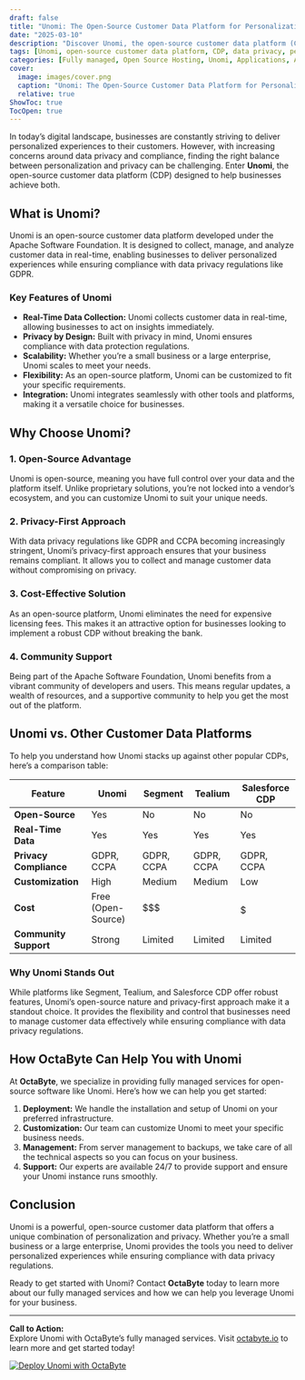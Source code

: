 ```yaml
---
draft: false
title: "Unomi: The Open-Source Customer Data Platform for Personalization & Privacy"
date: "2025-03-10"
description: "Discover Unomi, the open-source customer data platform (CDP) that empowers businesses to deliver personalized experiences while ensuring data privacy. Learn how Unomi compares to other CDPs and why it’s the perfect choice for privacy-conscious organizations."
tags: [Unomi, open-source customer data platform, CDP, data privacy, personalization, open-source software, customer data management, GDPR compliance, Apache Unomi, data-driven marketing]
categories: [Fully managed, Open Source Hosting, Unomi, Applications, Analytics]
cover:
  image: images/cover.png
  caption: "Unomi: The Open-Source Customer Data Platform for Personalization & Privacy"
  relative: true
ShowToc: true
TocOpen: true
---
```



In today’s digital landscape, businesses are constantly striving to deliver personalized experiences to their customers. However, with increasing concerns around data privacy and compliance, finding the right balance between personalization and privacy can be challenging. Enter **Unomi**, the open-source customer data platform (CDP) designed to help businesses achieve both.

## What is Unomi?

Unomi is an open-source customer data platform developed under the Apache Software Foundation. It is designed to collect, manage, and analyze customer data in real-time, enabling businesses to deliver personalized experiences while ensuring compliance with data privacy regulations like GDPR.

### Key Features of Unomi

- **Real-Time Data Collection:** Unomi collects customer data in real-time, allowing businesses to act on insights immediately.
- **Privacy by Design:** Built with privacy in mind, Unomi ensures compliance with data protection regulations.
- **Scalability:** Whether you’re a small business or a large enterprise, Unomi scales to meet your needs.
- **Flexibility:** As an open-source platform, Unomi can be customized to fit your specific requirements.
- **Integration:** Unomi integrates seamlessly with other tools and platforms, making it a versatile choice for businesses.

## Why Choose Unomi?

### 1. **Open-Source Advantage**
Unomi is open-source, meaning you have full control over your data and the platform itself. Unlike proprietary solutions, you’re not locked into a vendor’s ecosystem, and you can customize Unomi to suit your unique needs.

### 2. **Privacy-First Approach**
With data privacy regulations like GDPR and CCPA becoming increasingly stringent, Unomi’s privacy-first approach ensures that your business remains compliant. It allows you to collect and manage customer data without compromising on privacy.

### 3. **Cost-Effective Solution**
As an open-source platform, Unomi eliminates the need for expensive licensing fees. This makes it an attractive option for businesses looking to implement a robust CDP without breaking the bank.

### 4. **Community Support**
Being part of the Apache Software Foundation, Unomi benefits from a vibrant community of developers and users. This means regular updates, a wealth of resources, and a supportive community to help you get the most out of the platform.

## Unomi vs. Other Customer Data Platforms

To help you understand how Unomi stacks up against other popular CDPs, here’s a comparison table:

| Feature                | Unomi                  | Segment               | Tealium                | Salesforce CDP         |
|------------------------|------------------------|-----------------------|------------------------|------------------------|
| **Open-Source**        | Yes                    | No                    | No                     | No                     |
| **Real-Time Data**     | Yes                    | Yes                   | Yes                    | Yes                    |
| **Privacy Compliance** | GDPR, CCPA             | GDPR, CCPA            | GDPR, CCPA             | GDPR, CCPA             |
| **Customization**      | High                   | Medium                | Medium                 | Low                    |
| **Cost**               | Free (Open-Source)     | $$$                   | $$$$                   | $$$$$                  |
| **Community Support**  | Strong                 | Limited               | Limited                | Limited                |

### Why Unomi Stands Out

While platforms like Segment, Tealium, and Salesforce CDP offer robust features, Unomi’s open-source nature and privacy-first approach make it a standout choice. It provides the flexibility and control that businesses need to manage customer data effectively while ensuring compliance with data privacy regulations.

## How OctaByte Can Help You with Unomi

At **OctaByte**, we specialize in providing fully managed services for open-source software like Unomi. Here’s how we can help you get started:

1. **Deployment:** We handle the installation and setup of Unomi on your preferred infrastructure.
2. **Customization:** Our team can customize Unomi to meet your specific business needs.
3. **Management:** From server management to backups, we take care of all the technical aspects so you can focus on your business.
4. **Support:** Our experts are available 24/7 to provide support and ensure your Unomi instance runs smoothly.

## Conclusion

Unomi is a powerful, open-source customer data platform that offers a unique combination of personalization and privacy. Whether you’re a small business or a large enterprise, Unomi provides the tools you need to deliver personalized experiences while ensuring compliance with data privacy regulations.

Ready to get started with Unomi? Contact **OctaByte** today to learn more about our fully managed services and how we can help you leverage Unomi for your business.

---

**Call to Action:**  
Explore Unomi with OctaByte’s fully managed services. Visit [octabyte.io](https://octabyte.io) to learn more and get started today!

[![Deploy Unomi with OctaByte](/images/deploy-on-octabyte.png)](https://octabyte.io/fully-managed-open-source-services/applications/analytics/unomi)